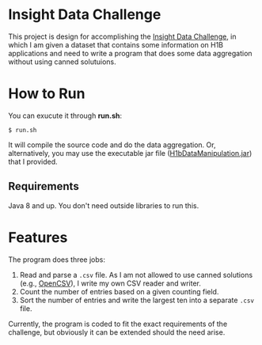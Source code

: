 # Insight Data Challenge

This project is design for accomplishing the [Insight Data Challenge](https://github.com/InsightDataScience/h1b_statistics), in which I am given a dataset that contains some information on H1B applications and need to write a program that does some data aggregation without using canned solutuions.

# How to Run

You can exucute it through **run.sh**:
```
$ run.sh
```
It will compile the source code and do the data aggregation. Or, alternatively, you may use the executable jar file ([H1bDataManipulation.jar](https://github.com/skuimsc/Insight_data_challenge/blob/master/H1bDataManipulation.jar "H1bDataManipulation.jar")) that I provided.
## Requirements
Java 8 and up. You don't need outside libraries to run this.

# Features

The program does three jobs:

 1. Read and parse a `.csv` file. As I am not allowed to use canned solutions (e.g., [OpenCSV](http://opencsv.sourceforge.net)),  I write my own CSV reader and writer.
 2. Count the number of entries based on a given counting field. 
 3. Sort the number of entries and write the largest ten into a separate `.csv` file.

Currently, the program is coded to fit the exact requirements of the challenge, but obviously it can be extended should the need arise.

<!--stackedit_data:
eyJoaXN0b3J5IjpbLTE0NTA4NDkxNzgsLTc1NzA1ODU4MCw5MD
U5NzAzMDgsMzIyMTgwODgsLTgzODQxODQzMSw0NTQ2ODMwMywt
MTI0MDA1NDM4MCwtMTQ5MDk4MzU3MSwxMjAxODE5MjgsNTg0MD
A2MTM4LC0xNTU5MzIxNzU3LC0xNzQzNDY0NDY5XX0=
-->